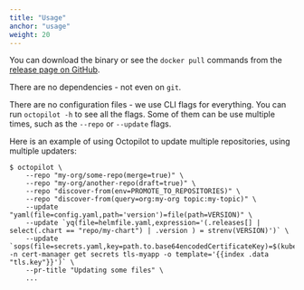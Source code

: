 ```yaml
---
title: "Usage"
anchor: "usage"
weight: 20
---
```


You can download the binary or see the `docker pull` commands from the [release page on GitHub](https://github.com/dailymotion-oss/octopilot/releases/latest).

There are no dependencies - not even on `git`.

There are no configuration files - we use CLI flags for everything. You can run `octopilot -h` to see all the flags. Some of them can be use multiple times, such as the `--repo` or `--update` flags.

Here is an example of using Octopilot to update multiple repositories, using multiple updaters:

```
$ octopilot \
    --repo "my-org/some-repo(merge=true)" \
    --repo "my-org/another-repo(draft=true)" \
    --repo "discover-from(env=PROMOTE_TO_REPOSITORIES)" \
    --repo "discover-from(query=org:my-org topic:my-topic)" \
    --update "yaml(file=config.yaml,path='version')=file(path=VERSION)" \
    --update `yq(file=helmfile.yaml,expression='(.releases[] | select(.chart == "repo/my-chart") | .version ) = strenv(VERSION)')` \
    --update `sops(file=secrets.yaml,key=path.to.base64encodedCertificateKey)=$(kubectl -n cert-manager get secrets tls-myapp -o template='{{index .data "tls.key"}}')` \
    --pr-title "Updating some files" \
    ...
```
